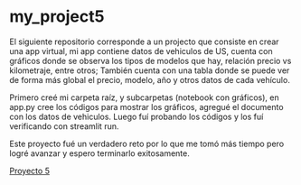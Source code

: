 # my_project5
El siguiente repositorio corresponde a un projecto que consiste en crear una app virtual, mi app contiene datos de vehiculos de US, cuenta con gráficos donde se observa los tipos de modelos que hay, relación precio vs kilometraje, entre otros; También cuenta con una tabla donde se puede ver de forma más global el precio, modelo, año y otros datos de cada vehículo.

Primero creé mi carpeta raíz, y subcarpetas (notebook con gráficos), en app.py cree los códigos para mostrar los gráficos, agregué el documento con los datos de vehiculos. Luego fuí probando los códigos y los fuí verificando con streamlit run.

Este proyecto fué un verdadero reto por lo que me tomó más tiempo pero logré avanzar y espero terminarlo exitosamente.

[Proyecto 5](https://proyecto-5-doris-u.onrender.com/)

